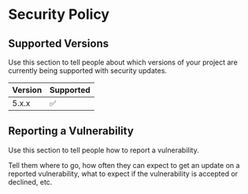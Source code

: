 # Security Policy

## Supported Versions

Use this section to tell people about which versions of your project are
currently being supported with security updates.

| Version | Supported |
| ------- | --------- |
| 5.x.x   | ✅        |

## Reporting a Vulnerability

Use this section to tell people how to report a vulnerability.

Tell them where to go, how often they can expect to get an update on a
reported vulnerability, what to expect if the vulnerability is accepted or
declined, etc.
